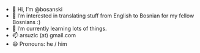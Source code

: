 - 👋 Hi, I’m @bosanski
- 👀 I’m interested in translating stuff from English to Bosnian for my fellow Bosnians :)
- 🌱 I’m currently learning lots of things.
- 📫 arsuzic (at) gmail.com
- 😄 Pronouns: he / him

<!---
bosanski/bosanski is a ✨ special ✨ repository because its `README.md` (this file) appears on your GitHub profile.
You can click the Preview link to take a look at your changes.
--->

